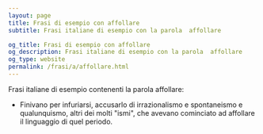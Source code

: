 ```yaml
---
layout: page
title: Frasi di esempio con affollare 
subtitle: Frasi italiane di esempio con la parola  affollare

og_title: Frasi di esempio con affollare 
og_description: Frasi italiane di esempio con la parola  affollare
og_type: website
permalink: /frasi/a/affollare.html
---
```


Frasi italiane di esempio contenenti la parola affollare:


- Finivano per infuriarsi, accusarlo di irrazionalismo e spontaneismo e qualunquismo, altri dei molti "ismi", che avevano cominciato ad affollare il linguaggio di quel periodo.
